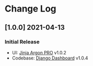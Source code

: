 # Change Log

## [1.0.0] 2021-04-13
### Initial Release

- UI: [Jinja Argon PRO](https://github.com/app-generator/jinja-argon-dashboard-pro) v1.0.2
- Codebase: [Django Dashboard](https://github.com/app-generator/boilerplate-code-django-dashboard) v1.0.4

